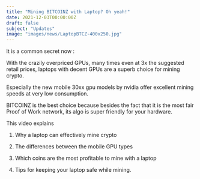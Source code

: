 ```yaml
---
title: "Mining BITCOINZ with Laptop? Oh yeah!"
date: 2021-12-03T00:00:00Z
draft: false
subject: "Updates"
image: "images/news/LaptopBTCZ-400x250.jpg"
---
```


It is a common secret now :

With the crazily overpriced GPUs, many times even at 3x the suggested retail prices, laptops with decent GPUs are a superb choice for mining crypto.

Especially the new mobile 30xx gpu models by nvidia offer excellent mining speeds at very low consumption.

BITCOINZ is the best choice because besides the fact that it is the most fair Proof of Work network, its algo is super friendly for your hardware.

This video explains

1) Why a laptop can effectively mine crypto

2) The differences between the mobile GPU types

3) Which coins are the most profitable to mine with a laptop

4) Tips for keeping your laptop safe while mining.
